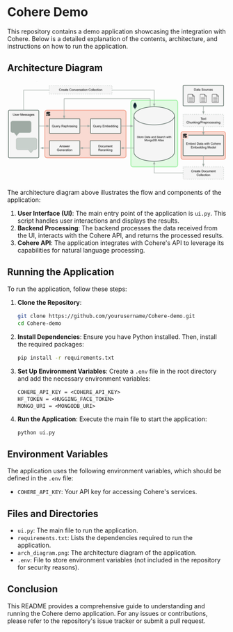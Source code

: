 # Cohere Demo

This repository contains a demo application showcasing the integration with Cohere. Below is a detailed explanation of the contents, architecture, and instructions on how to run the application.

## Architecture Diagram

![Architecture Diagram](arch_diagram.png)

The architecture diagram above illustrates the flow and components of the application:

1. **User Interface (UI)**: The main entry point of the application is `ui.py`. This script handles user interactions and displays the results.
2. **Backend Processing**: The backend processes the data received from the UI, interacts with the Cohere API, and returns the processed results.
3. **Cohere API**: The application integrates with Cohere's API to leverage its capabilities for natural language processing.

## Running the Application

To run the application, follow these steps:

1. **Clone the Repository**:
    ```bash
    git clone https://github.com/yourusername/Cohere-demo.git
    cd Cohere-demo
    ```

2. **Install Dependencies**:
    Ensure you have Python installed. Then, install the required packages:
    ```bash
    pip install -r requirements.txt
    ```

3. **Set Up Environment Variables**:
    Create a `.env` file in the root directory and add the necessary environment variables:
    ```plaintext
    COHERE_API_KEY = <COHERE_API_KEY>
    HF_TOKEN = <HUGGING_FACE_TOKEN>
    MONGO_URI = <MONGODB_URI>
    ```

4. **Run the Application**:
    Execute the main file to start the application:
    ```bash
    python ui.py
    ```

## Environment Variables

The application uses the following environment variables, which should be defined in the `.env` file:

- `COHERE_API_KEY`: Your API key for accessing Cohere's services.

## Files and Directories

- `ui.py`: The main file to run the application.
- `requirements.txt`: Lists the dependencies required to run the application.
- `arch_diagram.png`: The architecture diagram of the application.
- `.env`: File to store environment variables (not included in the repository for security reasons).

## Conclusion

This README provides a comprehensive guide to understanding and running the Cohere demo application. For any issues or contributions, please refer to the repository's issue tracker or submit a pull request.
